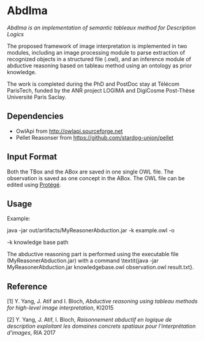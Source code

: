 # AbdIma

*AbdIma is an implementation of semantic tableaux method for Description Logics*

The proposed framework of image interpretation is implemented in two modules, 
including an image processing module to parse extraction of recognized objects in a structured file (.owl),
and an inference module of abductive reasoning based on tableau method using an ontology as prior knowledge. 

The work is completed during the PhD and PostDoc stay at Télécom ParisTech, funded by the ANR project LOGIMA and DigiCosme Post-Thèse Université Paris Saclay.

## Dependencies

* OwlApi from http://owlapi.sourceforge.net
* Pellet Reasonser from https://github.com/stardog-union/pellet

## Input Format

Both the TBox and the ABox are saved in one single OWL file. The observation is saved as one concept in the ABox.
The OWL file can be edited using [Protégé](http://protege.stanford.edu).


## Usage

Example:

java -jar out/artifacts/MyReasonerAbduction.jar -k example.owl -o

-k knowledge base path

The abductive reasoning part is performed using the executable file (MyReasonerAbduction.jar) 
with a command \textit{java -jar MyReasonerAbduction.jar knowledgebase.owl observation.owl result.txt}. 


## Reference
[1] Y. Yang, J. Atif and I. Bloch, *Abductive reasoning using tableau methods for high-level image interpretation*,  KI2015

[2] Y. Yang, J. Atif, I. Bloch, *Raisonnement abductif en logique de description exploitant les domaines concrets spatiaux pour l'interprétation d'images*, RIA 2017
